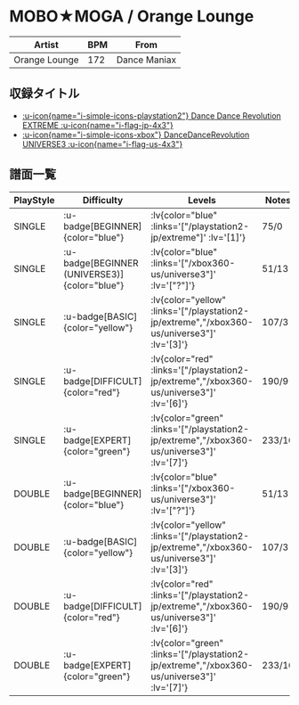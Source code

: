 # MOBO★MOGA / Orange Lounge

|Artist|BPM|From|
|------|---|----|
|Orange Lounge|172|Dance Maniax|

## 収録タイトル

- [ :u-icon{name="i-simple-icons-playstation2"} Dance Dance Revolution EXTREME :u-icon{name="i-flag-jp-4x3"} ](/playstation2-jp/extreme)
- [ :u-icon{name="i-simple-icons-xbox"} DanceDanceRevolution UNIVERSE3 :u-icon{name="i-flag-us-4x3"} ](/xbox360-us/universe3)

## 譜面一覧

|PlayStyle|Difficulty|Levels|Notes|Movie|
|---------|----------|------|-----|-----|
|SINGLE| :u-badge[BEGINNER]{color="blue"} | :lv{color="blue" :links='["/playstation2-jp/extreme"]' :lv='[1]'} |75/0||
|SINGLE| :u-badge[BEGINNER (UNIVERSE3)]{color="blue"} | :lv{color="blue" :links='["/xbox360-us/universe3"]' :lv='["?"]'} |51/13||
|SINGLE| :u-badge[BASIC]{color="yellow"} | :lv{color="yellow" :links='["/playstation2-jp/extreme","/xbox360-us/universe3"]' :lv='[3]'} |107/3||
|SINGLE| :u-badge[DIFFICULT]{color="red"} | :lv{color="red" :links='["/playstation2-jp/extreme","/xbox360-us/universe3"]' :lv='[6]'} |190/9||
|SINGLE| :u-badge[EXPERT]{color="green"} | :lv{color="green" :links='["/playstation2-jp/extreme","/xbox360-us/universe3"]' :lv='[7]'} |233/16||
|DOUBLE| :u-badge[BEGINNER]{color="blue"} | :lv{color="blue" :links='["/xbox360-us/universe3"]' :lv='["?"]'} |51/13||
|DOUBLE| :u-badge[BASIC]{color="yellow"} | :lv{color="yellow" :links='["/playstation2-jp/extreme","/xbox360-us/universe3"]' :lv='[3]'} |107/3||
|DOUBLE| :u-badge[DIFFICULT]{color="red"} | :lv{color="red" :links='["/playstation2-jp/extreme","/xbox360-us/universe3"]' :lv='[6]'} |190/9||
|DOUBLE| :u-badge[EXPERT]{color="green"} | :lv{color="green" :links='["/playstation2-jp/extreme","/xbox360-us/universe3"]' :lv='[7]'} |233/16||
